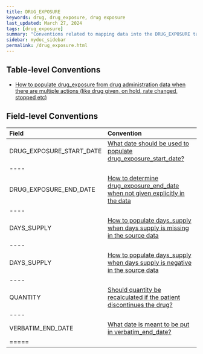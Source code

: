 ```yaml
---
title: DRUG_EXPOSURE
keywords: drug, drug_exposure, drug exposure
last_updated: March 27, 2024
tags: [drug_exposure]
summary: "Conventions related to mapping data into the DRUG_EXPOSURE table."
sidebar: mydoc_sidebar
permalink: /drug_exposure.html
---
```


## Table-level Conventions
- [How to populate drug_exposure from drug administration data when there are multiple actions (like drug given, on hold, rate changed, stopped etc)](multiple_drug_admin_actions.html)


## Field-level Conventions

| **Field** | **Convention** |
|:--------|:-------|
| DRUG_EXPOSURE_START_DATE   | [What date should be used to populate drug_exposure_start_date?](drug_exposure_start_date.html)   |
|----
| DRUG_EXPOSURE_END_DATE   | [How to determine drug_exposure_end_date when not given explicitly in the data](drug_end_date_not_in_data.html)   |
|----
| DAYS_SUPPLY   | [How to populate days_supply when days supply is missing in the source data](missing_days_supply.html)    |
|----
| DAYS_SUPPLY   | [How to populate days_supply when days supply is negative in the source data](negative_days_supply.html)    |
|----
| QUANTITY      | [Should quantity be recalculated if the patient discontinues the drug?](quantity_calculation.html) |
|----
| VERBATIM_END_DATE | [What date is meant to be put in verbatim_end_date?](populate_verbatim_end_date.html) |
|=====